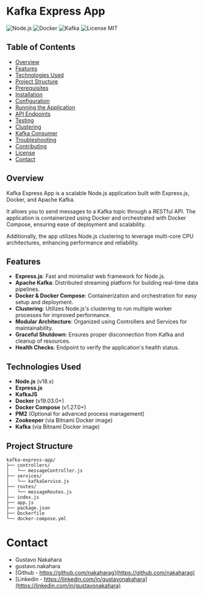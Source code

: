 # Kafka Express App

![Node.js](https://img.shields.io/badge/Node.js-v18.x-brightgreen)
![Docker](https://img.shields.io/badge/Docker-19.03.0-blue)
![Kafka](https://img.shields.io/badge/Kafka-2.8.0-blue)
![License MIT](https://img.shields.io/badge/License-MIT-yellow)

## Table of Contents

- [Overview](#overview)
- [Features](#features)
- [Technologies Used](#technologies-used)
- [Project Structure](#project-structure)
- [Prerequisites](#prerequisites)
- [Installation](#installation)
- [Configuration](#configuration)
- [Running the Application](#running-the-application)
- [API Endpoints](#api-endpoints)
- [Testing](#testing)
- [Clustering](#clustering)
- [Kafka Consumer](#kafka-consumer)
- [Troubleshooting](#troubleshooting)
- [Contributing](#contributing)
- [License](#license)
- [Contact](#contact)

## Overview

Kafka Express App is a scalable Node.js application built with Express.js, Docker, and Apache Kafka. 

It allows you to send messages to a Kafka topic through a RESTful API. The application is containerized using Docker and orchestrated with Docker Compose, ensuring ease of deployment and scalability. 

Additionally, the app utilizes Node.js clustering to leverage multi-core CPU architectures, enhancing performance and reliability.

## Features

- **Express.js**: Fast and minimalist web framework for Node.js.
- **Apache Kafka**: Distributed streaming platform for building real-time data pipelines.
- **Docker & Docker Compose**: Containerization and orchestration for easy setup and deployment.
- **Clustering**: Utilizes Node.js's clustering to run multiple worker processes for improved performance.
- **Modular Architecture**: Organized using Controllers and Services for maintainability.
- **Graceful Shutdown**: Ensures proper disconnection from Kafka and cleanup of resources.
- **Health Checks**: Endpoint to verify the application's health status.

## Technologies Used

- **Node.js** (v18.x)
- **Express.js**
- **KafkaJS**
- **Docker** (v19.03.0+)
- **Docker Compose** (v1.27.0+)
- **PM2** (Optional for advanced process management)
- **Zookeeper** (via Bitnami Docker image)
- **Kafka** (via Bitnami Docker image)

## Project Structure

    kafka-express-app/
    ├── controllers/
    │   └── messageController.js
    ├── services/
    │   └── kafkaService.js
    ├── routes/
    │   └── messageRoutes.js
    ├── index.js
    ├── app.js
    ├── package.json
    ├── Dockerfile
    └── docker-compose.yml

# Contact
- Gustavo Nakahara
- gustavo.nakahara
- [Github - https://github.com/nakaharag](https://github.com/nakaharag)
- [Linkedin - https://linkedin.com/in/gustavonakahara](https://linkedin.com/in/gustavonakahara)